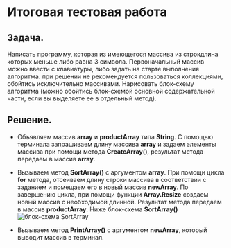 # Итоговая тестовая работа

## Задача.

Написать программу, которая из имеющегося массива из строкдлина которых меньше либо равна 3 символа. Первоначальный массив можно ввести с клавиатуры, либо задать на старте выполнения алгоритма. при решении не рекомендуется пользоваться коллекциями, обойтись исключительно массивами.
Нарисовать блок-схему алгоритма (можно обойтись блок-схемой основной содержательной части, если вы выделяете ее в отдельный метод).

## Решение. 

* Объявляем массив **array** и **productArray** типа **String**. С помощью терминала запрашиваем длину массива **array** и задаем элементы массива при помощи метода **CreateArray()**, результат метода передаем в массив **array**.
* Вызываем метод **SortArray()** с аргументом **array**. При помощи цикла **for** метода, отсеиваем длину строки массива в соответствии с заданием и помещаем его в новый массив **newArray**. По завершению цикла, при помощи функции **Array.Resize** создаем новый массив с необходимой длинной. Результат метода передаем в массив **productArray**. Ниже блок-схема **SortArray()**
![блок-схема SortArray](BD.jpg)

* Вызываем метод **PrintArray()** с аргументом **newArray**, который выводит массив в терминал.